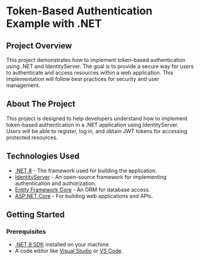 # Token-Based Authentication Example with .NET

## Project Overview

This project demonstrates how to implement token-based authentication using .NET and IdentityServer. The goal is to provide a secure way for users to authenticate and access resources within a web application. This implementation will follow best practices for security and user management.


## About The Project

This project is designed to help developers understand how to implement token-based authentication in a .NET application using IdentityServer. Users will be able to register, log in, and obtain JWT tokens for accessing protected resources.

## Technologies Used

- [.NET 8](https://dotnet.microsoft.com/download/dotnet/8.0) - The framework used for building the application.
- [IdentityServer](https://identityserver.io/) - An open-source framework for implementing authentication and authorization.
- [Entity Framework Core](https://docs.microsoft.com/en-us/ef/core/) - An ORM for database access.
- [ASP.NET Core](https://dotnet.microsoft.com/apps/aspnet) - For building web applications and APIs.

## Getting Started



### Prerequisites

- [.NET 8 SDK](https://dotnet.microsoft.com/download/dotnet/8.0) installed on your machine.
- A code editor like [Visual Studio](https://visualstudio.microsoft.com/) or [VS Code](https://code.visualstudio.com/).


